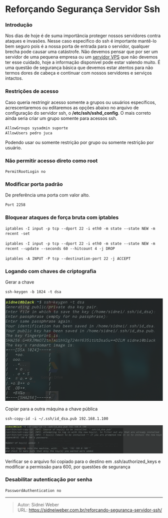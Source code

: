 # Reforçando Segurança Servidor Ssh

### Introdução

Nos dias de hoje é de suma importância proteger nossos servidores contra ataques e invasões. Nesse caso especifico do ssh é importante mantê-lo bem seguro pois é a nossa porta de entrada para o servidor, qualquer brecha pode causar uma catástrofe. Não devemos pensar que por ser um servidor de uma pequena empresa ou um [servidor VPS](https://www.melhorhospedagemdesites.com/servidor-vps/) que não devemos ter esse cuidado, hoje a informação disponível pode estar valendo muito. É uma questão de segurança básica que devemos estar atentos para não termos dores de cabeça e continuar com nossos servidores e serviços intactos.

### Restrições de acesso

Caso queria restringir acesso somente a grupos ou usuários específicos, acrescentaremos ou editaremos as opções abaixo no arquivo de configuração do servidor ssh, o **/etc/ssh/sshd_config**. O mais correto ainda seria criar um grupo somente para acessos ssh.

```shell
AllowGroups sysadmin suporte
AllowUsers pedro juca
```

Podendo usar ou somente restrição por grupo ou somente restrição por usuário.

### Não permitir acesso direto como root

```shell
PermitRootLogin no
```

### Modificar porta padrão

De preferência uma porta com valor alto.

```shell
Port 2258
```

### Bloquear ataques de força bruta com iptables

```shell
iptables -I input -p tcp --dport 22 -i eth0 -m state --state NEW -m recent -set

iptables -I input -p tcp --dport 22 -i eth0 -m state --state NEW -m recent --update --seconds 60 --hitcount 4 -j DROP

iptables -A INPUT -P tcp --destination-port 22 -j ACCEPT
```

### Logando com chaves de criptografia

Gerar a chave

```shell
ssh-keygen -b 1024 -t dsa
```

![ssh &gt;&lt;](/img/uploads/2016/09/Seleção_009.png)

Copiar para a outra máquina a chave pública

```shell
ssh-copy-id -i ~/.ssh/id_dsa.pub 192.168.1.100
```

![ssh &gt;&lt;](/img/uploads/2016/09/Seleção_010.png)

Verificar se o arquivo foi copiado para o destino em .ssh/authorized_keys e modificar a permissão para 600, por questões de segurança

### Desabilitar autenticação por senha

```shell
PasswordAuthentication no
```


---

> Autor: Sidnei Weber  
> URL: https://sidneiweber.com.br/reforcando-seguranca-servidor-ssh/  

